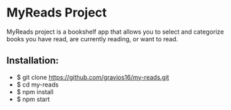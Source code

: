 # MyReads Project

  MyReads project is a bookshelf app that allows you to select and categorize books you have read, are currently reading, or want to read.

## Installation:

* $ git clone https://github.com/gravios16/my-reads.git
* $ cd my-reads
* $ npm install
* $ npm start